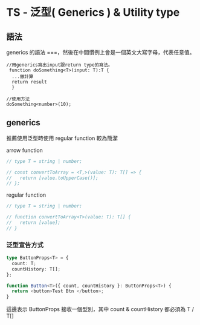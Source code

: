 # TS - 泛型( Generics ) & Utility type

## 語法
generics 的語法 ===<T>，然後在中間慣例上會是一個英文大寫字母，代表任意值。

```
//用generics寫出input跟return type的寫法。
 function doSomething<T>(input: T):T {
  ...做計算
  return result
  }
```

```
//使用方法
doSomething<number>(10);
```

## generics

推薦使用泛型時使用 regular function 較為簡潔

arrow function

```ts
// type T = string | number;

// const convertToArray = <T,>(value: T): T[] => {
//   return [value.toUpperCase()];
// };
```

regular function

```ts
// type T = string | number;

// function convertToArray<T>(value: T): T[] {
//   return [value];
// }
```

### 泛型宣告方式

```ts
type ButtonProps<T> = {
  count: T;
  countHistory: T[];
};

function Button<T>({ count, countHistory }: ButtonProps<T>) {
  return <button>Test Btn </button>;
}
```

這邊表示 ButtonProps 接收一個型別，其中 count & countHistory 都必須為 T / T[]